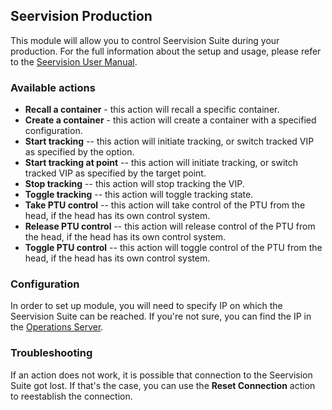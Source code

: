 ## Seervision Production

This module will allow you to control Seervision Suite during your production. For the full information about the setup and usage, please refer to the [Seervision User Manual](https://manual.seervision.com/#/companion_module).

### Available actions

- **Recall a container** - this action will recall a specific container.
- **Create a container** - this action will create a container with a specified configuration.
- **Start tracking** -- this action will initiate tracking, or switch tracked VIP as specified by the option.
- **Start tracking at point** -- this action will initiate tracking, or switch tracked VIP as specified by the target point.
- **Stop tracking** -- this action will stop tracking the VIP.
- **Toggle tracking** -- this action will toggle tracking state.
- **Take PTU control** -- this action will take control of the PTU from the head, if the head has its own control system.
- **Release PTU control** -- this action will release control of the PTU from the head, if the head has its own control system.
- **Toggle PTU control** -- this action will toggle control of the PTU from the head, if the head has its own control system.

### Configuration

In order to set up module, you will need to specify IP on which the Seervision Suite can be reached. If you're not sure, you can find the IP in the [Operations Server](https://manual.seervision.com/#/getting_started?id=dop-ip-address).

### Troubleshooting

If an action does not work, it is possible that connection to the Seervision Suite got lost. If that's the case, you can use the **Reset Connection** action to reestablish the connection.
